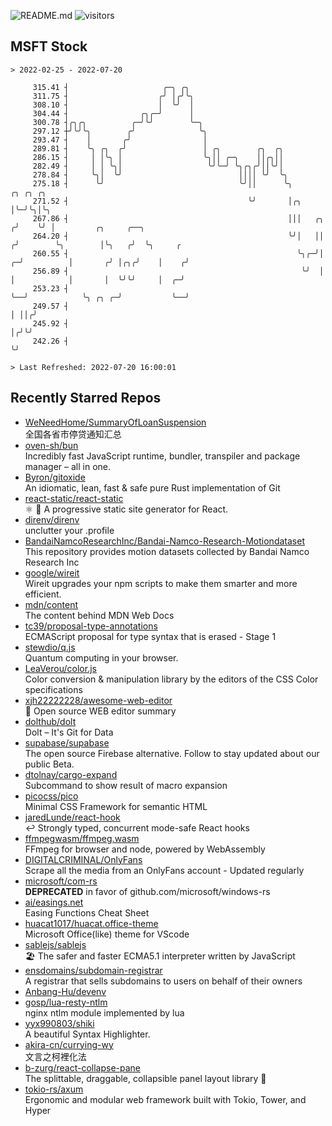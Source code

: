 ![README.md](https://github.com/Gerhut/Gerhut/workflows/README.md/badge.svg)
![visitors](https://visitors.vercel.app/Gerhut/Gerhut?token=8cf69d1f6813d272ef062726b6070c9be4ff72038cfe5a7ded7384a8da65d866)

## MSFT Stock

```
> 2022-02-25 - 2022-07-20

     315.41 ┤                     ╭─╮ ╭╮                                                                         
     311.75 ┤                    ╭╯ │╭╯╰╮                                                                        
     308.10 ┤                    │  ╰╯  │                                                                        
     304.44 ┤                ╭╮╭─╯      │                                                                        
     300.78 ┤╭╮╭╮          ╭─╯╰╯        ╰─╮                                                                      
     297.12 ┼╯╰╯╰╮        ╭╯              ╰╮                                                                     
     293.47 ┤    │       ╭╯                │                                                                     
     289.81 ┤    ╰╮ ╭╮  ╭╯                 │ ╭╮        ╭╮  ╭╮                                                    
     286.15 ┤     │ │╰╮ │                  ╰╮││ ╭─╮    ││╭╮││                                                    
     282.49 ┤     │ │ ╰╮│                   ╰╯╰─╯ ╰╮╭╮╭╯││╰╯│                                                    
     278.84 ┤     ╰╮│  ╰╯                          ││││ ╰╯  ╰╮                                                   
     275.18 ┤      ╰╯                              ╰╯││      ╰╮             ╭╮ ╭╮ ╭╮                             
     271.52 ┤                                        ╰╯       │╭╮           │╰─╯╰╮│╰╮                            
     267.86 ┤                                                 │││   ╭╮     ╭╯    ╰╯ │         ╭╮     ╭──╮        
     264.20 ┤                                                 ╰╯│   ││    ╭╯        ╰╮        │╰╮   ╭╯  ╰╮     ╭ 
     260.55 ┤                                                   ╰╮╭─╯│  ╭─╯          │       ╭╯ │╭╮╭╯    │    ╭╯ 
     256.89 ┤                                                    ╰╯  │  │            │       │  ╰╯╰╯     │  ╭─╯  
     253.23 ┤                                                        ╰──╯            ╰╮ ╭╮ ╭─╯           ╰──╯    
     249.57 ┤                                                                         │ ││╭╯                     
     245.92 ┤                                                                         │╭╯╰╯                      
     242.26 ┤                                                                         ╰╯                         

> Last Refreshed: 2022-07-20 16:00:01
```

## Recently Starred Repos

- [WeNeedHome/SummaryOfLoanSuspension](https://github.com/WeNeedHome/SummaryOfLoanSuspension)  
  全国各省市停贷通知汇总
- [oven-sh/bun](https://github.com/oven-sh/bun)  
  Incredibly fast JavaScript runtime, bundler, transpiler and package manager – all in one.
- [Byron/gitoxide](https://github.com/Byron/gitoxide)  
  An idiomatic, lean, fast & safe pure Rust implementation of Git
- [react-static/react-static](https://github.com/react-static/react-static)  
  ⚛️ 🚀 A progressive static site generator for React.
- [direnv/direnv](https://github.com/direnv/direnv)  
  unclutter your .profile
- [BandaiNamcoResearchInc/Bandai-Namco-Research-Motiondataset](https://github.com/BandaiNamcoResearchInc/Bandai-Namco-Research-Motiondataset)  
  This repository provides motion datasets collected by Bandai Namco Research Inc
- [google/wireit](https://github.com/google/wireit)  
  Wireit upgrades your npm scripts to make them smarter and more efficient.
- [mdn/content](https://github.com/mdn/content)  
  The content behind MDN Web Docs
- [tc39/proposal-type-annotations](https://github.com/tc39/proposal-type-annotations)  
  ECMAScript proposal for type syntax that is erased - Stage 1
- [stewdio/q.js](https://github.com/stewdio/q.js)  
  Quantum computing in your browser.
- [LeaVerou/color.js](https://github.com/LeaVerou/color.js)  
  Color conversion & manipulation library by the editors of the CSS Color specifications
- [xjh22222228/awesome-web-editor](https://github.com/xjh22222228/awesome-web-editor)  
  🔨  Open source WEB editor summary
- [dolthub/dolt](https://github.com/dolthub/dolt)  
  Dolt – It's Git for Data
- [supabase/supabase](https://github.com/supabase/supabase)  
  The open source Firebase alternative. Follow to stay updated about our public Beta.
- [dtolnay/cargo-expand](https://github.com/dtolnay/cargo-expand)  
  Subcommand to show result of macro expansion
- [picocss/pico](https://github.com/picocss/pico)  
  Minimal CSS Framework for semantic HTML
- [jaredLunde/react-hook](https://github.com/jaredLunde/react-hook)  
  ↩ Strongly typed, concurrent mode-safe React hooks
- [ffmpegwasm/ffmpeg.wasm](https://github.com/ffmpegwasm/ffmpeg.wasm)  
  FFmpeg for browser and node, powered by WebAssembly
- [DIGITALCRIMINAL/OnlyFans](https://github.com/DIGITALCRIMINAL/OnlyFans)  
  Scrape all the media from an OnlyFans account - Updated regularly
- [microsoft/com-rs](https://github.com/microsoft/com-rs)  
  **DEPRECATED** in favor of github.com/microsoft/windows-rs
- [ai/easings.net](https://github.com/ai/easings.net)  
  Easing Functions Cheat Sheet
- [huacat1017/huacat.office-theme](https://github.com/huacat1017/huacat.office-theme)  
  Microsoft Office(like) theme for VScode
- [sablejs/sablejs](https://github.com/sablejs/sablejs)  
  🏖️ The safer and faster ECMA5.1 interpreter written by JavaScript
- [ensdomains/subdomain-registrar](https://github.com/ensdomains/subdomain-registrar)  
  A registrar that sells subdomains to users on behalf of their owners
- [Anbang-Hu/devenv](https://github.com/Anbang-Hu/devenv)  
- [gosp/lua-resty-ntlm](https://github.com/gosp/lua-resty-ntlm)  
  nginx ntlm module implemented by lua
- [yyx990803/shiki](https://github.com/yyx990803/shiki)  
  A beautiful Syntax Highlighter.
- [akira-cn/currying-wy](https://github.com/akira-cn/currying-wy)  
  文言之柯裡化法
- [b-zurg/react-collapse-pane](https://github.com/b-zurg/react-collapse-pane)  
  The splittable, draggable, collapsible panel layout library 🎉
- [tokio-rs/axum](https://github.com/tokio-rs/axum)  
  Ergonomic and modular web framework built with Tokio, Tower, and Hyper
